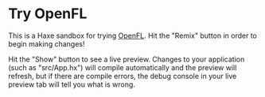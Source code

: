# Try OpenFL

This is a Haxe sandbox for trying [OpenFL](https://www.openfl.org). Hit the "Remix" button in order to begin making changes!

Hit the "Show" button to see a live preview. Changes to your application (such as "src/App.hx") will compile automatically and the preview will refresh, but if there are compile errors, the debug console in your live preview tab will tell you what is wrong.